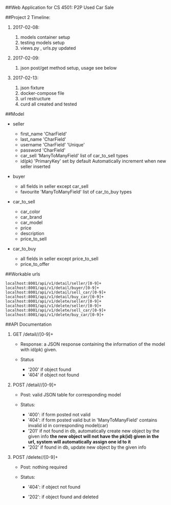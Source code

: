 ##Web Application for CS 4501: P2P Used Car Sale

##Project 2 Timeline:

1. 2017-02-08:
    1. models container setup
    2. testing models setup
    3. views.py , urls.py updated


2. 2017-02-09:
    1. json post/get method setup, usage see below


3. 2017-02-13:
    1. json fixture
    2. docker-compose file
    3. url restructure
    4. curd all created and tested

##Model
* seller
  * first_name 'CharField'
  * last_name 'CharField'
  * username 'CharField' 'Unique'
  * password 'CharField'
  * car_sell 'ManyToManyField' list of car_to_sell types
  * id(pk) 'PrimaryKey' set by default Automatically increment when new seller inserted


* buyer
  * all fields in seller except car_sell
  * favourite 'ManyToManyField' list of car_to_buy types


* car_to_sell
  * car_color
  * car_brand
  * car_model
  * price
  * description
  * price_to_sell


* car_to_buy
  * all fields in seller except price_to_sell
  * price_to_offer


##Workable urls

    localhost:8001/api/v1/detail/seller/[0-9]+
    localhost:8001/api/v1/detail/buyer/[0-9]+
    localhost:8001/api/v1/detail/sell_car/[0-9]+
    localhost:8001/api/v1/detail/buy_car/[0-9]+
    localhost:8001/api/v1/delete/seller/[0-9]+
    localhost:8001/api/v1/delete/seller/[0-9]+
    localhost:8001/api/v1/delete/sell_car/[0-9]+
    localhost:8001/api/v1/delete/buy_car/[0-9]+

##API Documentation

1. GET /detail/<model>/<id>[0-9]+

    * Response: a JSON response containing the information of the model with id(pk) given.

    * Status
      * '200' if object found
      * '404' if object not found


2. POST /detail/<model>/<id>[0-9]+
    * Post: valid JSON table for corresponding model

    * Status:
      * '400': if form posted not valid
      * '404': if form posted valid but in 'ManyToManyField' contains invalid id in corresponding model(car)
      * '201' if <id> not found in db, automatically create new object by the given info **the new object will not have the pk(id) given in the url, system will automatically assign one id to it**
      * '202' if <id> found in db, update new object by the given info


3. POST /delete/<model>/<id>[0-9]+
    * Post: nothing required

    * Status:
      * '404': if object not found
      * '202': if object found and deleted






        <!-- "first_name": "new",

        "last_name": "user",

        "user_name": "newuser",

        "password": "12345678",

        "car_own": ""

    otherwise return "Bad Request"

    2. 8001/api/create/user/buyer


        "first_name": "new",

        "last_name": "user",

        "user_name": "newuser",

        "password": "12345678",

        "car_want": ""


    otherwise return "Bad Request" -->
